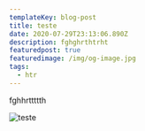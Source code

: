 ```yaml
---
templateKey: blog-post
title: teste
date: 2020-07-29T23:13:06.890Z
description: fghghrthtrht
featuredpost: true
featuredimage: /img/og-image.jpg
tags:
  - htr
---
```

fghhrttttth

![teste](/img/og-image.jpg "teste")